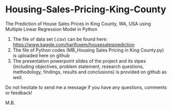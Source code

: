 # Housing-Sales-Pricing-King-County
The Prediction of House Sales Prices in King County, WA, USA using Multiple Linear Regression Model in Python 


1. The file of data set (.csv) can be found here: https://www.kaggle.com/harlfoxem/housesalesprediction
2. The file of Python codes (MB_Housing Sales Pricing in King County.py) is uploaded here on github
3. The presentation powerpoint slides of the project and its stpes (including objectives, problem statement, research questions, methodology, findings, results and conclusions) is provided on github as well. 

Do not hesitate to send me a message if you have any questions, comments or feedback!

M.B.
